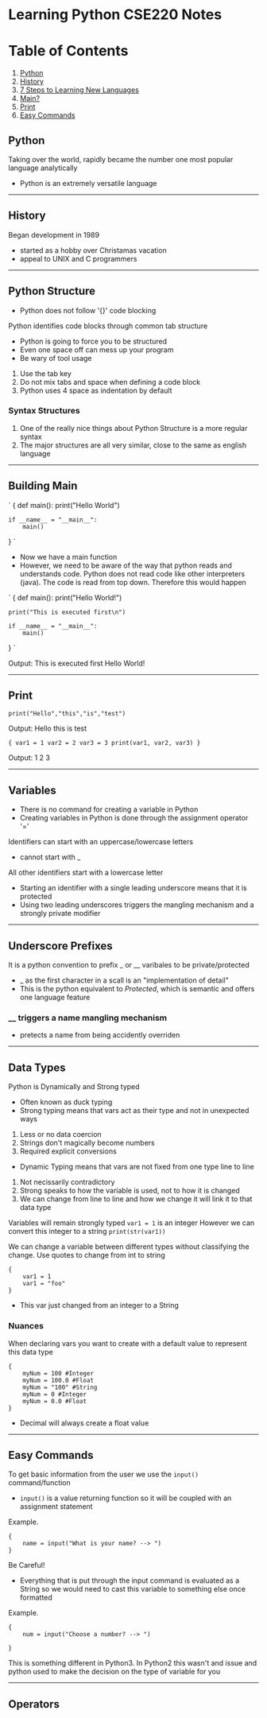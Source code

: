 # Learning Python CSE220 Notes

# Table of Contents
1. [Python]()
2. [History]()
3. [7 Steps to Learning New Languages]()
4. [Main?]()
5. [Print]()
6. [Easy Commands]()


## Python
Taking over the world, rapidly became the number one most popular language analytically
- Python is an extremely versatile language

---

## History
Began development in 1989
- started as a hobby over Christamas vacation
- appeal to UNIX and C programmers


---

## Python Structure
- Python does not follow '{}' code blocking

Python identifies code blocks through common tab structure
* Python is going to force you to be structured
* Even one space off can mess up your program
* Be wary of tool usage

1. Use the tab key
2. Do not mix tabs and space when defining a code block
3. Python uses 4 space as indentation by default

### Syntax Structures
1. One of the really nice things about Python Structure is a more regular syntax
2. The major structures are all very similar, close to the same as english language

---

## Building Main

`
{
	def main():
		print("Hello World")

	if __name__ = "__main__":
		main()
}
`

* Now we have a main function
* However, we need to be aware of the way that python reads and understands code. Python does not read code like other
interpreters (java). The code is read from top down. Therefore this would happen

`
{
	def main():
		print("Hello World!")

	print("This is executed first\n")

	if __name__ = "__main__":
		main()
}
`

Output:
This is executed first
Hello World!

---

## Print

`print("Hello","this","is","test")`

Output:
Hello this is test

`
{
	var1 = 1
	var2 = 2
	var3 = 3
	print(var1, var2, var3)
}
`

Output:
1 2 3

---

## Variables
- There is no command for creating a variable in Python
- Creating variables in Python is done through the assignment operator '='

Identifiers can start with an uppercase/lowercase letters
- cannot start with _

All other identifiers start with a lowercase letter
- Starting an identifier with a single leading underscore means that it is protected
- Using two leading underscores triggers the mangling mechanism and a strongly private modifier 

---

## Underscore Prefixes
It is a python convention to prefix _ or __ varibales to be private/protected
- _ as the first character in a scall is an "implementation of detail"
- This is the python equivalent to *Protected*, which is semantic and offers one language feature


### __ triggers a name mangling mechanism
- pretects a name from being accidently overriden

---

## Data Types
Python is Dynamically and Strong typed 
- Often known as duck typing
- Strong typing means that vars act as their type and not in unexpected ways
1. Less or no data coercion
2. Strings don't magically become numbers
3. Required explicit conversions

- Dynamic Typing means that vars are not fixed from one type line to line
1.  Not necissarily contradictory
2. Strong speaks to how the variable is used, not to how it is changed
3. We can change from line to line and how we change it will link it to that data type

Variables will remain strongly typed
`var1 = 1` is an integer
However we can convert this integer to a string
`print(str(var1))`

We can change a variable between different types without classifying the change. Use quotes to change from int to string
```
{
	var1 = 1
	var1 = "foo"
}
```

- This var just changed from an integer to a String

### Nuances
When declaring vars you want to create with a default value to represent this data type

```
{
	myNum = 100 #Integer
	myNum = 100.0 #Float
	myNum = "100" #String
	myNum = 0 #Integer
	myNum = 0.0 #Float
}
```
- Decimal will always create a float value

---

##  Easy Commands
To get basic information from the user we use the `input()` command/function
- `input()` is a value returning function so it will be coupled with an assignment statement

Example.
```
{
	name = input("What is your name? --> ")
}
```

Be Careful!
- Everything that is put through the input command is evaluated as a String so we would need to cast this variable to something else once formatted

Example.
```
{
	num = input("Choose a number? --> ")
	
}
```

This is something different in Python3. In Python2 this wasn't and issue and python used to make the decision on the type of variable for you


---

## Operators


